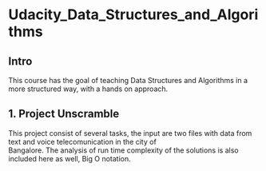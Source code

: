 # Udacity_Data_Structures_and_Algorithms

## Intro
This course has the goal of teaching Data Structures and Algorithms in a more structured way, with a hands on approach.

## 1. Project Unscramble
This project consist of several tasks, the input are two files with data from text and voice telecomunication in the city of  
Bangalore. The analysis of run time complexity of the solutions is also included here as well, Big O notation.
